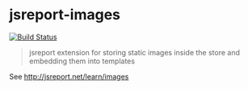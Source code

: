 # jsreport-images
[![Build Status](https://travis-ci.org/jsreport/jsreport-images.png?branch=master)](https://travis-ci.org/jsreport/jsreport-images)

> jsreport extension for storing static images inside the store and embedding them into templates

See http://jsreport.net/learn/images